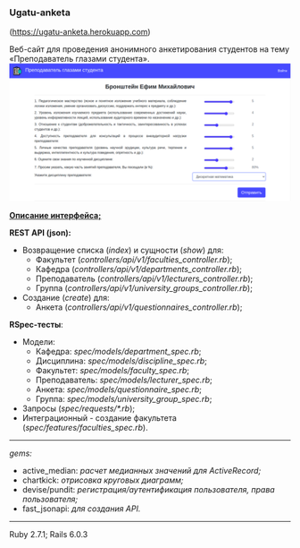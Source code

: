 ### Ugatu-anketa

(https://ugatu-anketa.herokuapp.com)  

Веб-сайт для проведения анонимного анкетирования студентов на тему «Преподаватель глазами студента».
![Статистика 1](.readme-images/3.png)

**[Описание интерфейса;](interface.md)**

**REST API (json):**
  - Возвращение списка (*index*) и сущности (*show*) для:
    - Факультет (*controllers/api/v1/faculties_controller.rb*);
    - Кафедра (*controllers/api/v1/departments_controller.rb*);
    - Преподаватель (*controllers/api/v1/lecturers_controller.rb*);
    - Группа (*controllers/api/v1/university_groups_controller.rb*);
  - Создание (*create*) для:
    - Анкета (*controllers/api/v1/questionnaires_controller.rb*);
  
**RSpec-тесты**:
- Модели:
  -  Кафедра: *spec/models/department_spec.rb*;
  -  Дисциплина: *spec/models/discipline_spec.rb*;
  -  Факультет: *spec/models/faculty_spec.rb*;
  -  Преподаватель: *spec/models/lecturer_spec.rb*;
  -  Анкета: *spec/models/questionnaire_spec.rb*;
  -  Группа: *spec/models/university_group_spec.rb*;
- Запросы (*spec/requests/\*.rb*);
- Интеграционный - создание факультета (*spec/features/faculties_spec.rb*).   
---
*gems:*
 - active_median: *расчет медианных значений для ActiveRecord;*
 - chartkick: *отрисовка круговых диаграмм;*
 - devise/pundit: *регистрация/аутентификация пользователя, права пользователя;*
 - fast_jsonapi: *для создания API.*
- - -
Ruby 2.7.1; Rails 6.0.3